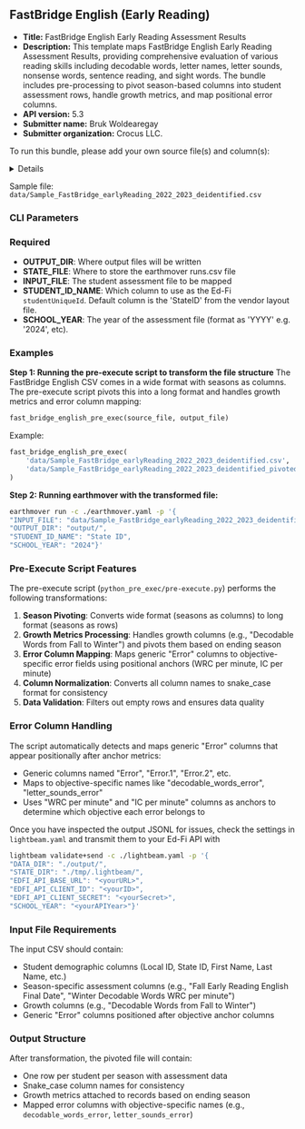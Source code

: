 ## FastBridge English (Early Reading)

* **Title:** FastBridge English Early Reading Assessment Results
* **Description:** This template maps FastBridge English Early Reading Assessment Results, providing comprehensive evaluation of various reading skills including decodable words, letter names, letter sounds, nonsense words, sentence reading, and sight words. The bundle includes pre-processing to pivot season-based columns into student assessment rows, handle growth metrics, and map positional error columns.
* **API version:** 5.3
* **Submitter name:** Bruk Woldearegay
* **Submitter organization:** Crocus LLC.

To run this bundle, please add your own source file(s) and column(s):
<details>
This template works with vendor layout file structure. The pre-execute script transforms the wide CSV format (seasons as columns) into a long format (seasons as rows) suitable for Ed-Fi ingestion. See the sample anonymized file.
</details>

Sample file: `data/Sample_FastBridge_earlyReading_2022_2023_deidentified.csv`

### CLI Parameters

### Required
- **OUTPUT_DIR**: Where output files will be written
- **STATE_FILE**: Where to store the earthmover runs.csv file
- **INPUT_FILE**: The student assessment file to be mapped
- **STUDENT_ID_NAME**: Which column to use as the Ed-Fi `studentUniqueId`. Default column is the 'StateID' from the vendor layout file.
- **SCHOOL_YEAR**: The year of the assessment file (format as 'YYYY' e.g. '2024', etc).

### Examples

**Step 1: Running the pre-execute script to transform the file structure**
The FastBridge English CSV comes in a wide format with seasons as columns. The pre-execute script pivots this into a long format and handles growth metrics and error column mapping:

```python
fast_bridge_english_pre_exec(source_file, output_file)
```

Example:
```python
fast_bridge_english_pre_exec(
    'data/Sample_FastBridge_earlyReading_2022_2023_deidentified.csv',
    'data/Sample_FastBridge_earlyReading_2022_2023_deidentified_pivoted.csv'
)
```

**Step 2: Running earthmover with the transformed file:**
```bash
earthmover run -c ./earthmover.yaml -p '{
"INPUT_FILE": "data/Sample_FastBridge_earlyReading_2022_2023_deidentified_pivoted.csv",
"OUTPUT_DIR": "output/",
"STUDENT_ID_NAME": "State ID",
"SCHOOL_YEAR": "2024"}'
```

### Pre-Execute Script Features

The pre-execute script (`python_pre_exec/pre-execute.py`) performs the following transformations:

1. **Season Pivoting**: Converts wide format (seasons as columns) to long format (seasons as rows)
2. **Growth Metrics Processing**: Handles growth columns (e.g., "Decodable Words from Fall to Winter") and pivots them based on ending season
3. **Error Column Mapping**: Maps generic "Error" columns to objective-specific error fields using positional anchors (WRC per minute, IC per minute)
4. **Column Normalization**: Converts all column names to snake_case format for consistency
5. **Data Validation**: Filters out empty rows and ensures data quality

### Error Column Handling

The script automatically detects and maps generic "Error" columns that appear positionally after anchor metrics:
- Generic columns named "Error", "Error.1", "Error.2", etc.
- Maps to objective-specific names like "decodable_words_error", "letter_sounds_error"
- Uses "WRC per minute" and "IC per minute" columns as anchors to determine which objective each error belongs to

Once you have inspected the output JSONL for issues, check the settings in `lightbeam.yaml` and transmit them to your Ed-Fi API with
```bash
lightbeam validate+send -c ./lightbeam.yaml -p '{
"DATA_DIR": "./output/",
"STATE_DIR": "./tmp/.lightbeam/",
"EDFI_API_BASE_URL": "<yourURL>",
"EDFI_API_CLIENT_ID": "<yourID>",
"EDFI_API_CLIENT_SECRET": "<yourSecret>",
"SCHOOL_YEAR": "<yourAPIYear>"}'
```

### Input File Requirements

The input CSV should contain:
- Student demographic columns (Local ID, State ID, First Name, Last Name, etc.)
- Season-specific assessment columns (e.g., "Fall Early Reading English Final Date", "Winter Decodable Words WRC per minute")
- Growth columns (e.g., "Decodable Words from Fall to Winter")
- Generic "Error" columns positioned after objective anchor columns

### Output Structure

After transformation, the pivoted file will contain:
- One row per student per season with assessment data
- Snake_case column names for consistency
- Growth metrics attached to records based on ending season
- Mapped error columns with objective-specific names (e.g., `decodable_words_error`, `letter_sounds_error`)

